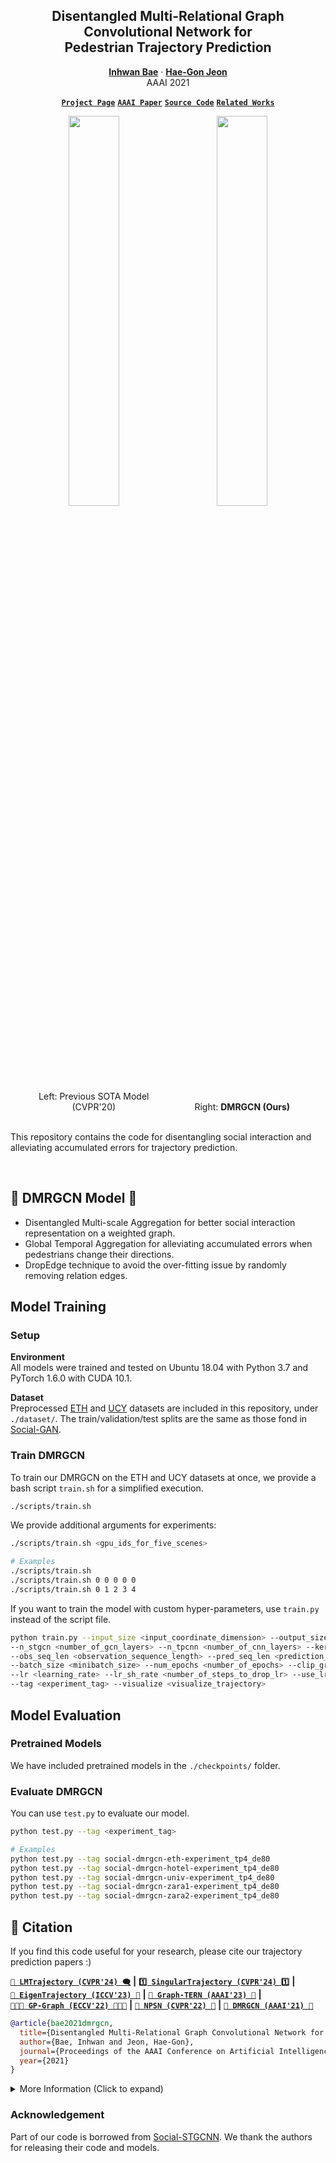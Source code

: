 <h2 align="center">Disentangled Multi-Relational Graph Convolutional Network for<br>Pedestrian Trajectory Prediction</h2>
<p align="center">
  <a href="https://InhwanBae.github.io/"><strong>Inhwan Bae</strong></a>
  ·
  <a href="https://scholar.google.com/citations?user=Ei00xroAAAAJ"><strong>Hae-Gon Jeon</strong></a>
  <br>
  AAAI 2021
</p>

<p align="center">
  <a href="https://inhwanbae.github.io/publication/dmrgcn/"><strong><code>Project Page</code></strong></a>
  <a href="https://ojs.aaai.org/index.php/AAAI/article/view/16174"><strong><code>AAAI Paper</code></strong></a>
  <a href="https://github.com/InhwanBae/DMRGCN"><strong><code>Source Code</code></strong></a>
  <a href="#-citation"><strong><code>Related Works</code></strong></a>
</p>

<div align='center'>
  <img src="img/stgcnn-probability-animated.webp" width=40%>
  &emsp;&emsp;
  <img src="img/dmrgcn-probability-animated.webp" width=40%>
</div>
<div align='center'>
  <span style='display:inline-block; width:40%; text-align:center'>Left: Previous SOTA Model (CVPR'20)</span>
  &emsp;&emsp;
  <span style='display:inline-block; width:40%; text-align:center'>Right: <b>DMRGCN (Ours)</b></span>
</div>

<br>This repository contains the code for disentangling social interaction and alleviating accumulated errors for trajectory prediction.

<br>

## 🧶 DMRGCN Model 🧶
* Disentangled Multi-scale Aggregation for better social interaction representation on a weighted graph.
* Global Temporal Aggregation for alleviating accumulated errors when pedestrians change their directions.
* DropEdge technique to avoid the over-fitting issue by randomly removing relation edges.


## Model Training
### Setup
**Environment**
<br>All models were trained and tested on Ubuntu 18.04 with Python 3.7 and PyTorch 1.6.0 with CUDA 10.1.

**Dataset**
<br>Preprocessed [ETH](https://data.vision.ee.ethz.ch/cvl/aem/ewap_dataset_full.tgz) and [UCY](https://graphics.cs.ucy.ac.cy/research/downloads/crowd-data) datasets are included in this repository, under `./dataset/`. 
The train/validation/test splits are the same as those fond in [Social-GAN](https://github.com/agrimgupta92/sgan).

### Train DMRGCN
To train our DMRGCN on the ETH and UCY datasets at once, we provide a bash script `train.sh` for a simplified execution.
```bash
./scripts/train.sh
```
We provide additional arguments for experiments: 
```bash
./scripts/train.sh <gpu_ids_for_five_scenes>

# Examples
./scripts/train.sh
./scripts/train.sh 0 0 0 0 0
./scripts/train.sh 0 1 2 3 4
```
If you want to train the model with custom hyper-parameters, use `train.py` instead of the script file.
```bash
python train.py --input_size <input_coordinate_dimension> --output_size <output_gaussian_dimension> \
--n_stgcn <number_of_gcn_layers> --n_tpcnn <number_of_cnn_layers> --kernel_size <kernel_size> \
--obs_seq_len <observation_sequence_length> --pred_seq_len <prediction_sequence_length> --dataset <dataset_name> \
--batch_size <minibatch_size> --num_epochs <number_of_epochs> --clip_grad <gradient_clipping> \
--lr <learning_rate> --lr_sh_rate <number_of_steps_to_drop_lr> --use_lrschd <use_lr_scheduler> \
--tag <experiment_tag> --visualize <visualize_trajectory>
```


## Model Evaluation
### Pretrained Models
We have included pretrained models in the `./checkpoints/` folder.

### Evaluate DMRGCN
You can use `test.py` to evaluate our model. 
```bash
python test.py --tag <experiment_tag>

# Examples
python test.py --tag social-dmrgcn-eth-experiment_tp4_de80
python test.py --tag social-dmrgcn-hotel-experiment_tp4_de80
python test.py --tag social-dmrgcn-univ-experiment_tp4_de80
python test.py --tag social-dmrgcn-zara1-experiment_tp4_de80
python test.py --tag social-dmrgcn-zara2-experiment_tp4_de80
```


## 📖 Citation
If you find this code useful for your research, please cite our trajectory prediction papers :)

[**`💬 LMTrajectory (CVPR'24) 🗨️`**](https://github.com/InhwanBae/LMTrajectory) **|**
[**`1️⃣ SingularTrajectory (CVPR'24) 1️⃣`**](https://github.com/InhwanBae/SingularTrajectory) **|**
[**`🌌 EigenTrajectory (ICCV'23) 🌌`**](https://github.com/InhwanBae/EigenTrajectory) **|** 
[**`🚩 Graph‑TERN (AAAI'23) 🚩`**](https://github.com/InhwanBae/GraphTERN) **|**
[**`🧑‍🤝‍🧑 GP‑Graph (ECCV'22) 🧑‍🤝‍🧑`**](https://github.com/InhwanBae/GPGraph) **|**
[**`🎲 NPSN (CVPR'22) 🎲`**](https://github.com/InhwanBae/NPSN) **|**
[**`🧶 DMRGCN (AAAI'21) 🧶`**](https://github.com/InhwanBae/DMRGCN)

```bibtex
@article{bae2021dmrgcn,
  title={Disentangled Multi-Relational Graph Convolutional Network for Pedestrian Trajectory Prediction},
  author={Bae, Inhwan and Jeon, Hae-Gon},
  journal={Proceedings of the AAAI Conference on Artificial Intelligence},
  year={2021}
}
```
<details>
  <summary>More Information (Click to expand)</summary>

```bibtex
@inproceedings{bae2024lmtrajectory,
  title={Can Language Beat Numerical Regression? Language-Based Multimodal Trajectory Prediction},
  author={Bae, Inhwan and Lee, Junoh and Jeon, Hae-Gon},
  booktitle={Proceedings of the IEEE/CVF Conference on Computer Vision and Pattern Recognition},
  year={2024}
}

@inproceedings{bae2024singulartrajectory,
  title={SingularTrajectory: Universal Trajectory Predictor Using Diffusion Model},
  author={Bae, Inhwan and Park, Young-Jae and Jeon, Hae-Gon},
  booktitle={Proceedings of the IEEE/CVF Conference on Computer Vision and Pattern Recognition},
  year={2024}
}

@inproceedings{bae2023eigentrajectory,
  title={EigenTrajectory: Low-Rank Descriptors for Multi-Modal Trajectory Forecasting},
  author={Bae, Inhwan and Oh, Jean and Jeon, Hae-Gon},
  booktitle={Proceedings of the IEEE/CVF International Conference on Computer Vision},
  year={2023}
}

@article{bae2023graphtern,
  title={A Set of Control Points Conditioned Pedestrian Trajectory Prediction},
  author={Bae, Inhwan and Jeon, Hae-Gon},
  journal={Proceedings of the AAAI Conference on Artificial Intelligence},
  year={2023}
}

@inproceedings{bae2022gpgraph,
  title={Learning Pedestrian Group Representations for Multi-modal Trajectory Prediction},
  author={Bae, Inhwan and Park, Jin-Hwi and Jeon, Hae-Gon},
  booktitle={Proceedings of the European Conference on Computer Vision},
  year={2022}
}

@inproceedings{bae2022npsn,
  title={Non-Probability Sampling Network for Stochastic Human Trajectory Prediction},
  author={Bae, Inhwan and Park, Jin-Hwi and Jeon, Hae-Gon},
  booktitle={Proceedings of the IEEE/CVF Conference on Computer Vision and Pattern Recognition},
  year={2022}
}
```
</details>


### Acknowledgement
Part of our code is borrowed from [Social-STGCNN](https://github.com/abduallahmohamed/Social-STGCNN). 
We thank the authors for releasing their code and models.
